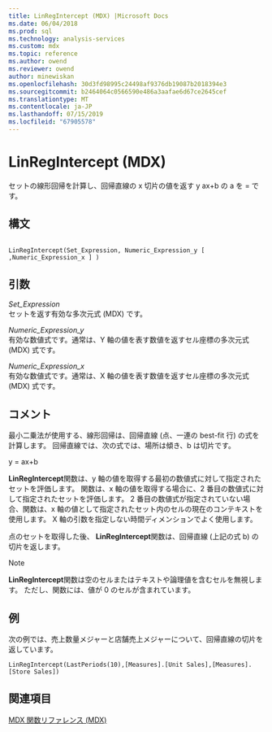 ```yaml
---
title: LinRegIntercept (MDX) |Microsoft Docs
ms.date: 06/04/2018
ms.prod: sql
ms.technology: analysis-services
ms.custom: mdx
ms.topic: reference
ms.author: owend
ms.reviewer: owend
author: minewiskan
ms.openlocfilehash: 30d3fd98995c24498af9376db19087b2018394e3
ms.sourcegitcommit: b2464064c0566590e486a3aafae6d67ce2645cef
ms.translationtype: MT
ms.contentlocale: ja-JP
ms.lasthandoff: 07/15/2019
ms.locfileid: "67905578"
---
```

# <a name="linregintercept-mdx"></a>LinRegIntercept (MDX)


  セットの線形回帰を計算し、回帰直線の x 切片の値を返す y ax+b の a を = です。  
  
## <a name="syntax"></a>構文  
  
```  
  
LinRegIntercept(Set_Expression, Numeric_Expression_y [ ,Numeric_Expression_x ] )  
```  
  
## <a name="arguments"></a>引数  
 *Set_Expression*  
 セットを返す有効な多次元式 (MDX) です。  
  
 *Numeric_Expression_y*  
 有効な数値式です。通常は、Y 軸の値を表す数値を返すセル座標の多次元式 (MDX) 式です。  
  
 *Numeric_Expression_x*  
 有効な数値式です。通常は、X 軸の値を表す数値を返すセル座標の多次元式 (MDX) 式です。  
  
## <a name="remarks"></a>コメント  
 最小二乗法が使用する、線形回帰は、回帰直線 (点、一連の best-fit 行) の式を計算します。 回帰直線では、次の式では、場所は傾き、b は切片です。  
  
 y = ax+b  
  
 **LinRegIntercept**関数は、y 軸の値を取得する最初の数値式に対して指定されたセットを評価します。 関数は、x 軸の値を取得する場合に、2 番目の数値式に対して指定されたセットを評価します。 2 番目の数値式が指定されていない場合、関数は、x 軸の値として指定されたセット内のセルの現在のコンテキストを使用します。 X 軸の引数を指定しない時間ディメンションでよく使用します。  
  
 点のセットを取得した後、 **LinRegIntercept**関数は、回帰直線 (上記の式 b) の切片を返します。  
  
> [!NOTE]  
>  **LinRegIntercept**関数は空のセルまたはテキストや論理値を含むセルを無視します。 ただし、関数には、値が 0 のセルが含まれています。  
  
## <a name="example"></a>例  
 次の例では、売上数量メジャーと店舗売上メジャーについて、回帰直線の切片を返しています。  
  
```  
LinRegIntercept(LastPeriods(10),[Measures].[Unit Sales],[Measures].[Store Sales])  
```  
  
## <a name="see-also"></a>関連項目  
 [MDX 関数リファレンス &#40;MDX&#41;](../mdx/mdx-function-reference-mdx.md)  
  
  
